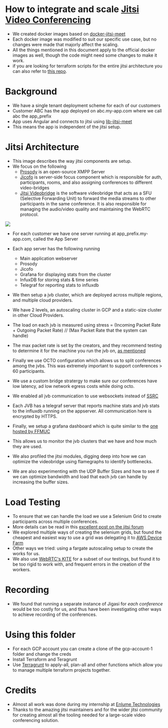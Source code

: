 # How to integrate and scale [Jitsi Video Conferencing](https://jitsi.org/) 

- We created docker images based on [docker-jitsi-meet](https://github.com/jitsi/docker-jitsi-meet)
- Each docker image was modified to suit our specific use case, but no changes were made that majorly affect the scaling. 
- All the things mentioned in this document apply to the official docker images as well, though the code might need some changes to make it work.
- if you are looking for terraform scripts for the entire jitsi architecture you can also refer to [this repo](https://github.com/hermanbanken/jitsi-terraform-scalable). 

# Background
- We have a single tenant deployment scheme for each of our customers
- Customer ABC has the app deployed on abc.my-app.com where we call abc the app_prefix
- App uses Angular and connects to jitsi using [lib-jitsi-meet](https://github.com/jitsi/lib-jitsi-meet)
- This means the app is independent of the jitsi setup.

# Jitsi Architecture 
- This image describes the way jitsi components are setup.
- We focus on the following
  - [Prosody](https://prosody.im/) is an open-source XMPP Server
  - [Jicofo](https://github.com/jitsi/jicofo) is server-side focus component which is responsible for auth, participants, rooms, and also assigning conferences to different video-bridges
  - [Jitsi Videobridge](https://github.com/jitsi/jitsi-videobridge/) is the software videobridge that acts as a SFU (Selective Forwarding Unit) to forward the media streams to other participants in the same conference. It is also responsible for managing the audio/video quality and maintaining the WebRTC protocol.

![](https://jitsi.github.io/handbook/docs/assets/docker-jitsi-meet.png)

- For each customer we have one server running at app_prefix.my-app.com, called the App Server
- Each app server has the following running
  - Main application webserver
  - Prosody 
  - Jicofo
  - Grafana for displaying stats from the cluster
  - InfuxDB for storing stats & time series
  - Telegraf for reporting stats to influxdb
 
 - We then setup a jvb cluster, which are deployed across multiple regions, and multiple cloud providers.
 - We have 2 levels, an autoscaling cluster in GCP and a static-size cluster in other Cloud Providers.
 - The load on each jvb is measured using stress = (Incoming Packet Rate + Outgoing Packet Rate) // (Max Packet Rate that the system can handle)
 - The max packet rate is set by the creators, and they recommend testing to determine it for the machine you run the jvb on, [as mentioned](https://github.com/jitsi/jitsi-videobridge/issues/1364) 
 - Finally we use OCTO configuration which allows us to split conferences among the jvbs. This was extremely important to support conferences > 60 participants.
 - We use a custom bridge stratergy to make sure our conferences have low latency, ad low network egress costs while doing octo. 
 - We enabled all jvb communication to use websockets instead of [SSRC](https://tools.ietf.org/id/draft-westerlund-avtcore-max-ssrc-00.html)
 - Each JVB has a telegraf server that reports machine stats and jvb stats to the influxdb running on the appserver. All communication here is encrypted by HTTPS. 
 - Finally, we setup a grafana dashboard which is quite similar to the [one hosted by FFMUC](https://stats.ffmuc.net/d/U6sKqPuZz/meet-stats?orgId=1&refresh=1m)
 - This allows us to monitor the jvb clusters that we have and how much they are used. 
 - We also profiled the jitsi modules, digging deep into how we can optimize the videobridge using flamegraphs to identify bottlenecks.
 - We are also experimenting with the UDP Buffer Sizes and how to see if we can optimize bandwidth and load that each jvb can handle by increasing the buffer sizes. 
 
 
 # Load Testing
 - To ensure that we can handle the load we use a Selenium Grid to create participants across multiple conferences.
 - More details can be read in this [excellent post on the jitsi forum](https://community.jitsi.org/t/tutorial-loadtesting-jitsi-with-malleusjitsificus-on-a-selenium-grid/33302)
  - We explored multiple ways of creating the selenium grids, but found the cheapest and easiest way to use a grid was delegating it to [AWS Device Farm](https://aws.amazon.com/device-farm/)
  - Other ways we tried: using a fargate autoscaling setup to create the works for us. 
  - We also use [WebRTC's KITE](https://github.com/webrtc/KITE) for a subset of our testings, but found it to be too rigid to work with, and frequent errors in the creation of the workers.
  
# Recording
  - We found that running a separate instance of Jigasi for *each conference* would be too costly for us, and thus have been investigating other ways to achieve recording of the conferences.
  
# Using this folder
  - For each GCP account you can create a clone of the gcp-account-1 folder and change the creds
  - Install Terraform and Teragrunt
  - Use [Terragrunt](https://github.com/gruntwork-io/terragrunt) to apply-all, plan-all and other functions which allow you to manage multiple terraform projects together.

# Credits
 
 - Almost all work was done during my internship at [Enlume Technologies](https://www.enlume.com/)
 - Thanks to the amazing jitsi maintainers and for the wider jitsi community for creating almost all the tooling needed for a large-scale video conferencing solution. 
  
 
